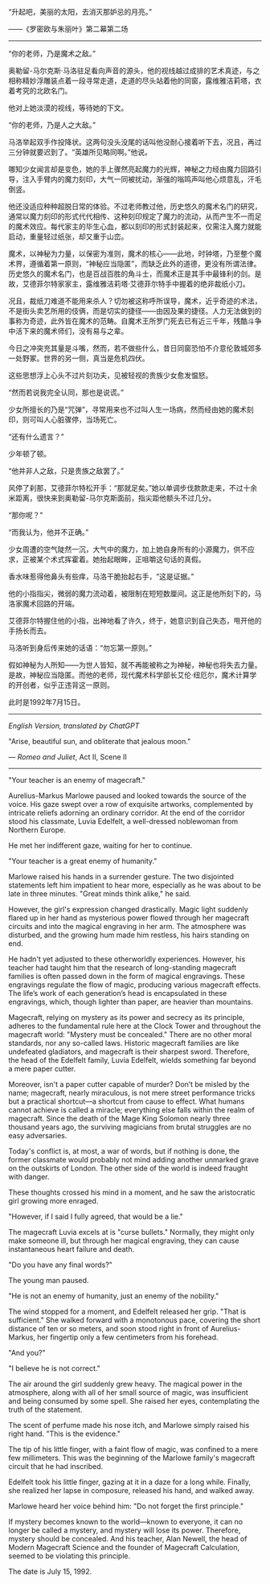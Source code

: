 “升起吧，美丽的太阳，去消灭那妒忌的月亮。”

——《罗密欧与朱丽叶》第二幕第二场

---

“你的老师，乃是魔术之敌。”

奥勒留-马尔克斯·马洛驻足看向声音的源头，他的视线越过成排的艺术真迹，与之相称精妙浮雕装点着一段寻常走道，走道的尽头站着他的同窗，露维雅洁莉塔，衣着考究的北欧名门。

他对上她淡漠的视线，等待她的下文。

“你的老师，乃是人之大敌。”

马洛举起双手作投降状。这两句没头没尾的话叫他没耐心接着听下去，况且，再过三分钟就要迟到了。“英雄所见略同啊。”他说。

哪知少女闻言却是变色，她的手上骤然亮起魔力的光辉，神秘之力经由魔力回路引导，注入手臂内的魔力刻印，大气一同被扰动，渐强的嗡鸣声叫他心烦意乱，汗毛倒竖。

他还没适应种种超脱日常的体验。不过老师教过他，历史悠久的魔术名门的研究，通常以魔力刻印的形式代代相传、这种刻印规定了魔力的流动，从而产生不一而足的魔术效应。每代家主的毕生心血，都以刻印的形式封装起来，仅需注入魔力就能启动，重量轻过纸张，却又重于山峦。

魔术，以神秘为力量，以保密为准则，魔术的核心——此地，时钟塔，乃至整个魔术界，遵循着第一原则，“神秘应当隐匿”，而缺乏此外的道德，更没有所谓法律。历史悠久的魔术名门，也是百战百胜的角斗士，而魔术正是其手中最锋利的剑。是故，艾德菲尔特家家主，露维雅洁莉塔·艾德菲尔特手中握着的绝非裁纸小刀。

况且，裁纸刀难道不能用来杀人？切勿被这称呼所误导，魔术，近乎奇迹的术法，不是街头卖艺所用的伎俩，而是切实的捷径——由因及果的捷径。人力无法做到的事称为奇迹，此外皆在魔术的范畴。自魔术王所罗门死去已有近三千年，残酷斗争中活下来的魔术师们，没有易与之辈。

今日之冲突充其量是斗嘴，然而，若不做些什么，昔日同窗恐怕不介意伦敦城郊多一处野冢。世界的另一侧，真当是危机四伏。

这些思想浮上心头不过片刻功夫，见被轻视的贵族少女愈发愠怒。

“然而若说我完全认同，那也是说谎。”

少女所擅长的乃是“咒弹”，寻常用来也不过叫人生一场病，然而经由她的魔术刻印，则可叫人心脏骤停，当场死亡。

“还有什么遗言？”

少年顿了顿。

“他并非人之敌，只是贵族之敌罢了。”

风停了刹那，艾德菲尔特松开手：“那就足矣。”她以单调步伐款款走来，不过十余米距离，很快来到奥勒留-马尔克斯面前，指尖距他额头不过几分。

“那你呢？”

“而我认为，他并不正确。”

少女周遭的空气陡然一沉，大气中的魔力，加上她自身所有的小源魔力，供不应求，正被某个术式挥霍着。她抬起眼眸，正咀嚼这句话的真假。

香水味惹得他鼻头有些痒，马洛干脆抬起右手，“这是证据。”

他的小指指尖，微弱的魔力流动着，被限制在短短数厘间。这正是他所刻下的，马洛家魔术回路的开端。

艾德菲尔特握住他的小指，出神地看了许久，终于，她意识到自己失态，甩开他的手扬长而去。

马洛听到身后传来她的话语：“勿忘第一原则。”

假如神秘为人所知——为世人皆知，就不再能被称之为神秘，神秘也将失去力量。是故，神秘应当隐匿。而他的老师，现代魔术科学部长艾伦·纽厄尔，魔术计算学的开创者，似乎正违背这一原则。

此时是1992年7月15日。

---
_English Version, translated by ChatGPT_

"Arise, beautiful sun, and obliterate that jealous moon."

— _Romeo and Juliet_, Act II, Scene II

---

"Your teacher is an enemy of magecraft."

Aurelius-Markus Marlowe paused and looked towards the source of the voice. His gaze swept over a row of exquisite artworks, complemented by intricate reliefs adorning an ordinary corridor. At the end of the corridor stood his classmate, Luvia Edelfelt, a well-dressed noblewoman from Northern Europe.

He met her indifferent gaze, waiting for her to continue.

"Your teacher is a great enemy of humanity."

Marlowe raised his hands in a surrender gesture. The two disjointed statements left him impatient to hear more, especially as he was about to be late in three minutes. "Great minds think alike," he said.

However, the girl's expression changed drastically. Magic light suddenly flared up in her hand as mysterious power flowed through her magecraft circuits and into the magical engraving in her arm. The atmosphere was disturbed, and the growing hum made him restless, his hairs standing on end.

He hadn't yet adjusted to these otherworldly experiences. However, his teacher had taught him that the research of long-standing magecraft families is often passed down in the form of magical engravings. These engravings regulate the flow of magic, producing various magecraft effects. The life’s work of each generation’s head is encapsulated in these engravings, which, though lighter than paper, are heavier than mountains.

Magecraft, relying on mystery as its power and secrecy as its principle, adheres to the fundamental rule here at the Clock Tower and throughout the magecraft world: "Mystery must be concealed." There are no other moral standards, nor any so-called laws. Historic magecraft families are like undefeated gladiators, and magecraft is their sharpest sword. Therefore, the head of the Edelfelt family, Luvia Edelfelt, wields something far beyond a mere paper cutter.

Moreover, isn't a paper cutter capable of murder? Don’t be misled by the name; magecraft, nearly miraculous, is not mere street performance tricks but a practical shortcut—a shortcut from cause to effect. What humans cannot achieve is called a miracle; everything else falls within the realm of magecraft. Since the death of the Mage King Solomon nearly three thousand years ago, the surviving magicians from brutal struggles are no easy adversaries.

Today's conflict is, at most, a war of words, but if nothing is done, the former classmate would probably not mind adding another unmarked grave on the outskirts of London. The other side of the world is indeed fraught with danger.

These thoughts crossed his mind in a moment, and he saw the aristocratic girl growing more enraged.

"However, if I said I fully agreed, that would be a lie."

The magecraft Luvia excels at is "curse bullets." Normally, they might only make someone ill, but through her magical engraving, they can cause instantaneous heart failure and death.

"Do you have any final words?"

The young man paused.

"He is not an enemy of humanity, just an enemy of the nobility."

The wind stopped for a moment, and Edelfelt released her grip. "That is sufficient." She walked forward with a monotonous pace, covering the short distance of ten or so meters, and soon stood right in front of Aurelius-Markus, her fingertip only a few centimeters from his forehead.

"And you?"

"I believe he is not correct."

The air around the girl suddenly grew heavy. The magical power in the atmosphere, along with all of her small source of magic, was insufficient and being consumed by some spell. She raised her eyes, contemplating the truth of the statement.

The scent of perfume made his nose itch, and Marlowe simply raised his right hand. "This is the evidence."

The tip of his little finger, with a faint flow of magic, was confined to a mere few millimeters. This was the beginning of the Marlowe family's magecraft circuit that he had inscribed.

Edelfelt took his little finger, gazing at it in a daze for a long while. Finally, she realized her lapse in composure, released his hand, and walked away.

Marlowe heard her voice behind him: "Do not forget the first principle."

If mystery becomes known to the world—known to everyone, it can no longer be called a mystery, and mystery will lose its power. Therefore, mystery should be concealed. And his teacher, Alan Newell, the head of Modern Magecraft Science and the founder of Magecraft Calculation, seemed to be violating this principle.

The date is July 15, 1992.